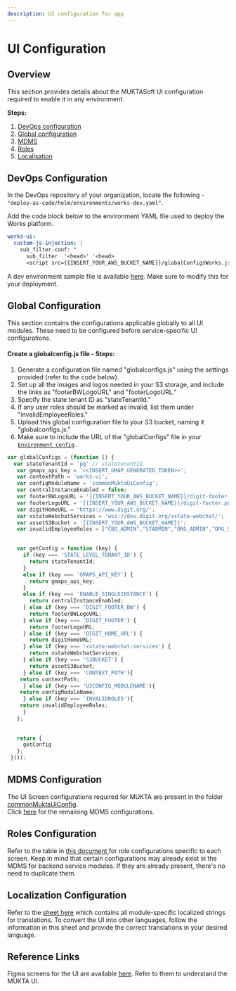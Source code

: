 ```yaml
---
description: UI configuration for app
---
```


# UI Configuration

## **Overview**

This section provides details about the MUKTASoft UI configuration required to enable it in any environment.

**Steps:**

1. [DevOps configuration](./#devops-configuration)
2. [Global configuration](./#global-configuration)
3. [MDMS](./#mdms-configuration)
4. [Roles](./#roles-configuration)
5. [Localisation](./#localization-configuration)

## **DevOps Configuration**

In the DevOps repository of your organization, locate the following -  `"deploy-as-code/helm/environments/works-dev.yaml"`.&#x20;

Add the code block below to the environment YAML file used to deploy the Works platform.

```yaml
works-ui:
  custom-js-injection: |
    sub_filter.conf: "
      sub_filter  '<head>' '<head>
      <script src={{INSERT_YOUR_AWS_BUCKET_NAME}}/globalConfigsWorks.js type=text/javascript></script>';"
```

A dev environment sample file is available [here](https://github.com/egovernments/DIGIT-DevOps/blob/8f80d072be92a8a3cbcac438ca3abdd5e999d17b/deploy-as-code/helm/environments/works-dev.yaml#L587).  Make sure to modify this for your deployment.

## **Global Configuration**&#x20;

This section contains the configurations applicable globally to all UI modules. These need to be configured before service-specific UI configurations.

#### &#x20;Create a globalconfig.js file - Steps:

1. Generate a configuration file named "globalconfigs.js" using the settings provided (refer to the code below).
2. Set up all the images and logos needed in your S3 storage, and include the links as "footerBWLogoURL" and "footerLogoURL."
3. Specify the state tenant ID as "stateTenantId."
4. If any user roles should be marked as invalid, list them under "invalidEmployeeRoles."
5. Upload this global configuration file to your S3 bucket, naming it "globalconfigs.js."
6. Make sure to include the URL of the "globalConfigs" file in your [`Environment config`](./#devops-configuration) .

```javascript
var globalConfigs = (function () {
  var stateTenantId = 'pg' // statetenantId
   var gmaps_api_key = '<<INSERT_GMAP_GENERATED_TOKEN>>';
   var contextPath = 'works-ui'; 
   var configModuleName = 'commonMuktaUiConfig'; 
   var centralInstanceEnabled = false;
   var footerBWLogoURL = '{{INSERT_YOUR_AWS_BUCKET_NAME}}/digit-footer-bw.png';
   var footerLogoURL = '{{INSERT_YOUR_AWS_BUCKET_NAME}}/digit-footer.png';
   var digitHomeURL = 'https://www.digit.org/';
   var xstateWebchatServices = 'wss://dev.digit.org/xstate-webchat/';
   var assetS3Bucket = '{{INSERT_YOUR_AWS_BUCKET_NAME}}';
   var invalidEmployeeRoles = ["CBO_ADMIN","STADMIN","ORG_ADMIN","ORG_STAFF","SYSTEM"] 

 
   var getConfig = function (key) {
     if (key === 'STATE_LEVEL_TENANT_ID') {
       return stateTenantId;
     }
     else if (key === 'GMAPS_API_KEY') {
       return gmaps_api_key;
     }
     else if (key === 'ENABLE_SINGLEINSTANCE') {
       return centralInstanceEnabled;
     } else if (key === 'DIGIT_FOOTER_BW') {
       return footerBWLogoURL;
     } else if (key === 'DIGIT_FOOTER') {
       return footerLogoURL;
     } else if (key === 'DIGIT_HOME_URL') {
       return digitHomeURL;
     } else if (key === 'xstate-webchat-services') {
       return xstateWebchatServices;
     } else if (key === 'S3BUCKET') {
       return assetS3Bucket;
     } else if (key === 'CONTEXT_PATH'){
	return contextPath;
     } else if (key === 'UICONFIG_MODULENAME'){
	return configModuleName;
     } else if (key === 'INVALIDROLES'){
	return invalidEmployeeRoles;
     }
   };
 
 
   return {
     getConfig
   };
 }());
```

## **MDMS Configuration**

The UI Screen configurations required for MUKTA are present in the folder [commonMuktaUiConfig](https://github.com/egovernments/works-mdms-data/tree/DEV/data/pg/commonMuktaUiConfig).\
Click [here](common-configurations/mdms-configuration.md) for the remaining MDMS configurations.

## **Roles Configuration**

Refer to the table in [this document ](common-configurations/role-configuration.md)for role configurations specific to each screen. Keep in mind that certain configurations may already exist in the MDMS for backend service modules. If they are already present, there's no need to duplicate them.

## **Localization Configuration**

Refer to the [sheet here](https://docs.google.com/spreadsheets/d/1Pk5TD_GbnWB6z6cJ1IhsaVCxY9PKcBTg2IpIZ1dXgX4/edit#gid=934078231) which contains all module-specific localized strings for translations. To convert the UI into other languages, follow the information in this sheet and provide the correct translations in your desired language.

## **Reference Links**

Figma screens for the UI are available [here](https://www.figma.com/file/M2P3O9WlKtxuLCjQKxLLDg/DIGIT-Works?node-id=1-2). Refer to them to understand the MUKTA UI.&#x20;



